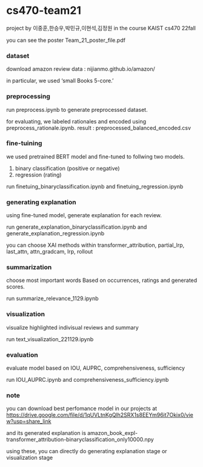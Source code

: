 # cs470-team21

project by 이중훈,한승우,박민규,이현석,김정원 in the course KAIST cs470 22fall

you can see the poster Team_21_poster_file.pdf

### dataset

download amazon review data : nijianmo.github.io/amazon/

in particular, we used ‘small Books 5-core.’

### preprocessing

run preprocess.ipynb to generate preprocessed dataset.

for evaluating, we labeled rationales and encoded using preprocess_rationale.ipynb. result : preprocessed_balanced_encoded.csv

### fine-tuining

we used pretrained BERT model and fine-tuned to follwing two models.

1. binary classification (positive or negative)
2. regression (rating)

run finetuing_binaryclassification.ipynb and finetuing_regression.ipynb

### generating explanation

using fine-tuned model, generate explanation for each review.

run generate_explanation_binaryclassification.ipynb and generate_explanation_regression.ipynb

you can choose XAI methods within transformer_attribution, partial_lrp, last_attn, attn_gradcam, lrp, rollout

### summarization

choose most important words Based on occurrences, ratings and generated scores.

run summarize_relevance_1129.ipynb

### visualization

visualize highlighted indivisual reviews and summary

run text_visualization_221129.ipynb

### evaluation

evaluate model based on IOU, AUPRC, comprehensiveness, sufficiency

run IOU_AUPRC.ipynb and comprehensiveness_sufficiency.ipynb

### note

you can download best perfomance model in our projects at https://drive.google.com/file/d/1qUVLtnKgQlh2SRX1s8EEYm96it7Okix0/view?usp=share_link

and its generated explanation is amazon_book_expl-transformer_attribution-binaryclassification_only10000.npy

using these, you can directly do generating explanation stage or visualization stage

